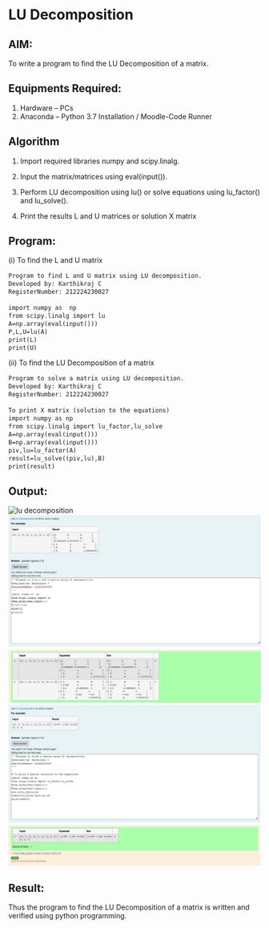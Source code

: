 # LU Decomposition 

## AIM:
To write a program to find the LU Decomposition of a matrix.

## Equipments Required:
1. Hardware – PCs
2. Anaconda – Python 3.7 Installation / Moodle-Code Runner

## Algorithm
1. Import required libraries numpy and scipy.linalg.

2. Input the matrix/matrices using eval(input()).

3. Perform LU decomposition using lu() or solve equations using lu_factor() and lu_solve().

4. Print the results L and U matrices or solution X matrix

## Program:
(i) To find the L and U matrix
```
Program to find L and U matrix using LU decomposition.
Developed by: Karthikraj C
RegisterNumber: 212224230027

import numpy as  np
from scipy.linalg import lu
A=np.array(eval(input()))
P,L,U=lu(A)
print(L)
print(U)
```
(ii) To find the LU Decomposition of a matrix
```
Program to solve a matrix using LU decomposition.
Developed by: Karthikraj C
RegisterNumber: 212224230027

To print X matrix (solution to the equations)
import numpy as np
from scipy.linalg import lu_factor,lu_solve
A=np.array(eval(input()))
B=np.array(eval(input()))
piv,lu=lu_factor(A)
result=lu_solve((piv,lu),B)
print(result)
```

## Output:
![lu decomposition]()
![alt text](<Screenshot 2025-05-21 101848.png>) 
![alt text](<Screenshot 2025-05-21 101859.png>)

## Result:
Thus the program to find the LU Decomposition of a matrix is written and verified using python programming.

